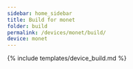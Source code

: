 ```yaml
---
sidebar: home_sidebar
title: Build for monet
folder: build
permalink: /devices/monet/build/
device: monet
---
```

{% include templates/device_build.md %}

